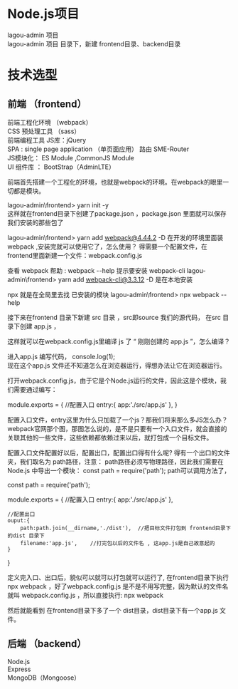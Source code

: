 # Node.js项目   
lagou-admin 项目  
lagou-admin 项目 目录下，新建 frontend目录、backend目录  

# 技术选型
## 前端 （frontend）  
前端工程化环境 （webpack）  
CSS 预处理工具 （sass）  
前端编程工具 JS库：jQuery  
SPA : single page application （单页面应用） 路由 SME-Router  
JS模块化： ES Module ,CommonJS Module  
UI 组件库 ： BootStrap（AdminLTE）  

前端首先搭建一个工程化的环境，也就是webpack的环境。在webpack的眼里一切都是模块。  

lagou-admin\frontend>  yarn init -y  
这样就在frontend目录下创建了package.json ，package.json 里面就可以保存我们安装的那些包了

lagou-admin\frontend> yarn add webpack@4.44.2  -D
在开发的环境里面装 webpack ,安装完就可以使用它了，怎么使用？
得需要一个配置文件，在frontend里面新建一个文件：webpack.config.js

查看 webpack 帮助 :  webpack --help 提示要安装 webpack-cli
lagou-admin\frontend>  yarn add webpack-cli@3.3.12 -D  是在本地安装

npx 就是在全局里去找 已安装的模块
lagou-admin\frontend> npx webpack --help

接下来在frontend 目录下新建 src 目录 ，src即source 我们的源代码， 在src 目录下创建 app.js ，

这样就可以在webpack.config.js里编译 js 了 “ 刚刚创建的 app.js ”，怎么编译？

进入app.js 编写代码， console.log(1);  
现在这个app.js 文件还不知道怎么在浏览器运行，得想办法让它在浏览器运行。

打开webpack.config.js，由于它是个Node.js运行的文件，因此这是个模块，我们需要通过编写：

module.exports = {
    //配置入口
    entry:{
        app:'./src/app.js'
    },
}

配置入口文件，entry这里为什么只加载了一个js？那我们将来那么多JS怎么办？
webpack官网那个图，那图怎么说的，是不是只要有一个入口文件，就会直接的关联其他的一些文件，这些依赖都依赖过来以后，就打包成一个目标文件。

配置入口文件配置好以后，配置出口，配置出口得有什么呢?
得有一个出口的文件夹，我们取名为 path路径，注意： path路径必须写物理路径，因此我们需要在Node.js
中导出一个模块： const path = require('path'); path可以调用方法了，

const path = require('path');

module.exports = {
    //配置入口
    entry:{
        app:'./src/app.js'
    },

    //配置出口
    ouput:{
        path:path.join(__dirname,'./dist'),  //把目标文件打包到 frontend目录下的dist 目录下
        filename:'app.js',    //打完包以后的文件名 , 这app.js是自己故意起的
    }
}


定义完入口、出口后，貌似可以就可以打包就可以运行了, 在frontend目录下执行  npx webpack   ，好了webpack.config.js 是不是不用写完整，因为默认的文件名就叫 webpack.config.js ，所以直接执行:
npx webpack

然后就能看到 在frontend目录下多了一个 dist目录，dist目录下有一个app.js 文件。




## 后端 （backend）
Node.js  
Express  
MongoDB（Mongoose）  
